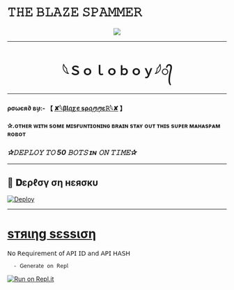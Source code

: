 
# 𝚃𝙷𝙴 𝙱𝙻𝙰𝚉𝙴 𝚂𝙿𝙰𝙼𝙼𝙴𝚁 

<p align="center">
  <img src="https://telegra.ph/file/2815f99a6d1387829fe87.jpg">
</p>

__________________________________
<h1 align="center">
  <b>𓆩Ｓｏｌｏｂｏｙ𓆪᭄ </b>
</h1>

__________________________________

#### ρσωєя∂ ʙꪗ:- 【 [✘𓆩βƖꪖƹꫀ sρꪖꪑꪑε𝚁𓆩✘](https://t.me/BLAZE_SPAMMER) 】


#### ✰.ᴏᴛʜᴇʀ ᴡɪᴛʜ sᴏᴍᴇ ᴍɪsғᴜɴᴛɪᴏɴɪɴɢ ʙʀᴀɪɴ sᴛᴀʏ ᴏᴜᴛ ᴛʜɪs sᴜᴘᴇʀ ᴍᴀʜᴀsᴘᴀᴍ ʀᴏʙᴏᴛ
### *✰𝙳𝙴𝙿𝙻𝙾𝚈 𝚃𝙾 50 𝙱𝙾𝚃𝚂 ɪɴ 𝙾𝙽 𝚃𝙸𝙼𝙴✰*
__________________________________
## 🚀 𝐃ερℓσү ση нεяσкυ 


[![Deploy](https://telegra.ph/file/b1b3358ee6096d4750b82.jpg)](https://heroku.com/deploy?template=https://github.com/TEAM-BLAZ/blaze)
 
__________________________________
# [sтяιηg sεssιση](https://replit.com/@TCeReaLkiller/BLAZE-SPAMMER)


𝖭𝗈 𝖱𝖾𝗊𝗎𝗂𝗋𝖾𝗆𝖾𝗇𝗍 𝗈𝖿 𝖠𝖯𝖨 𝖨𝖣 𝖺𝗇𝖽 𝖠𝖯𝖨 𝖧𝖠𝖲𝖧

      - 𝖦𝖾𝗇𝖾𝗋𝖺𝗍𝖾 𝗈𝗇 𝖱𝖾𝗉𝗅
 [![Run on Repl.it](https://telegra.ph/file/74fa6b95c707f879dd930.jpg)](https://replit.com/@TCeReaLkiller/CEREALKILLERS-SpAm-RoBoT)



